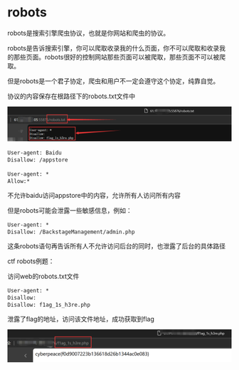 # robots

robots是搜索引擎爬虫协议，也就是你网站和爬虫的协议。

robots是告诉搜索引擎，你可以爬取收录我的什么页面，你不可以爬取和收录我的那些页面。robots很好的控制网站那些页面可以被爬取，那些页面不可以被爬取。

但是robots是一个君子协定，爬虫和用户不一定会遵守这个协定，纯靠自觉。

协议的内容保存在根路径下的robots.txt文件中

![image-20231102154912537](images/robots.assets/image-20231102154912537.png)

```
User-agent: Baidu
Disallow: /appstore

User-agent: * 
Allow:*
```

不允许baidu访问appstore中的内容，允许所有人访问所有内容



但是robots可能会泄露一些敏感信息，例如：

```
User-agent: *
Disallow: /BackstageManagement/admin.php
```

这条robots语句再告诉所有人不允许访问后台的同时，也泄露了后台的具体路径



ctf robots例题：

访问web的robots.txt文件

```
User-agent: *
Disallow: 
Disallow: f1ag_1s_h3re.php
```

泄露了flag的地址，访问该文件地址，成功获取到flag

![image-20231102155934357](images/robots.assets/image-20231102155934357.png)



